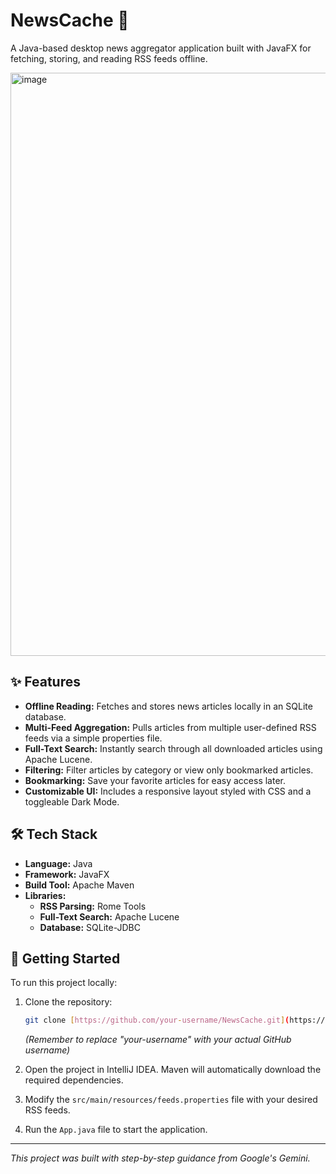 # NewsCache 📰

A Java-based desktop news aggregator application built with JavaFX for fetching, storing, and reading RSS feeds offline.

<img width="1593" height="933" alt="image" src="https://github.com/user-attachments/assets/d10c5eef-6208-4693-9949-b4b477b48511" />


## ✨ Features

* **Offline Reading:** Fetches and stores news articles locally in an SQLite database.
* **Multi-Feed Aggregation:** Pulls articles from multiple user-defined RSS feeds via a simple properties file.
* **Full-Text Search:** Instantly search through all downloaded articles using Apache Lucene.
* **Filtering:** Filter articles by category or view only bookmarked articles.
* **Bookmarking:** Save your favorite articles for easy access later.
* **Customizable UI:** Includes a responsive layout styled with CSS and a toggleable Dark Mode.

## 🛠️ Tech Stack

* **Language:** Java
* **Framework:** JavaFX
* **Build Tool:** Apache Maven
* **Libraries:**
    * **RSS Parsing:** Rome Tools
    * **Full-Text Search:** Apache Lucene
    * **Database:** SQLite-JDBC

## 🚀 Getting Started

To run this project locally:

1.  Clone the repository:
    ```bash
    git clone [https://github.com/your-username/NewsCache.git](https://github.com/your-username/NewsCache.git)
    ```
    *(Remember to replace "your-username" with your actual GitHub username)*

2.  Open the project in IntelliJ IDEA. Maven will automatically download the required dependencies.
3.  Modify the `src/main/resources/feeds.properties` file with your desired RSS feeds.
4.  Run the `App.java` file to start the application.

---
*This project was built with step-by-step guidance from Google's Gemini.*
